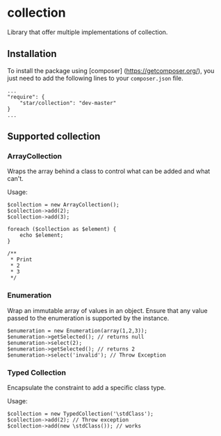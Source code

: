 # collection

Library that offer multiple implementations of collection.

## Installation

To install the package using [composer] (https://getcomposer.org/), you just need to add the following lines to your `composer.json` file.

    ...
    "require": {
        "star/collection": "dev-master"
    }
    ...

## Supported collection


### ArrayCollection

Wraps the array behind a class to control what can be added and what can't.

Usage:

    $collection = new ArrayCollection();
    $collection->add(2);
    $collection->add(3);

    foreach ($collection as $element) {
        echo $element;
    }

    /**
     * Print
     * 2
     * 3
     */

### Enumeration

Wrap an immutable array of values in an object. Ensure that any value passed to the enumeration is supported by the instance.

    $enumeration = new Enumeration(array(1,2,3));
    $enumeration->getSelected(); // returns null
    $enumeration->select(2);
    $enumeration->getSelected(); // returns 2
    $enumeration->select('invalid'); // Throw Exception

### Typed Collection

Encapsulate the constraint to add a specific class type.

Usage:

    $collection = new TypedCollection('\stdClass');
    $collection->add(2); // Throw exception
    $collection->add(new \stdClass()); // works
